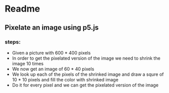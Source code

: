# Readme

## Pixelate an image using p5.js

### steps: 

- Given a picture with 600 * 400 pixels
- In order to get the pixelated version of the image we need to shrink the image 10 times
- We now get an image of 60 * 40 pixels
- We look up each of the pixels of the shrinked image and draw a squre of 10 * 10 pixels and fill the color with shrinked image
- Do it for every pixel and we can get the pixelated version of the image
